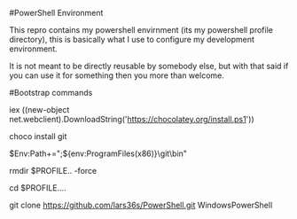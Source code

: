 #PowerShell Environment

This repro contains my powershell envirnment (its my powershell profile directory), this is basically what I use to configure my development environment.

It is not meant to be directly reusable by somebody else, but with that said if you can use it for something then you more than welcome.

#Bootstrap commands

iex ((new-object net.webclient).DownloadString('https://chocolatey.org/install.ps1'))

choco install git

$Env:Path+=";${env:ProgramFiles(x86)}\git\bin"

rmdir $PROFILE\.. -force

cd $PROFILE\..\..

git clone https://github.com/lars36s/PowerShell.git WindowsPowerShell
